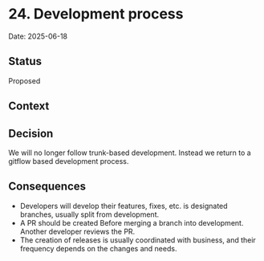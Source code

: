 # 24. Development process

Date: 2025-06-18

## Status

Proposed

## Context

## Decision

We will no longer follow trunk-based development. Instead we return to a gitflow based development process.

## Consequences

- Developers will develop their features, fixes, etc. is designated branches, usually split from development.
- A PR should be created Before merging a branch into development. Another developer reviews the PR.
- The creation of releases is usually coordinated with business, and their frequency depends on the changes and needs.
